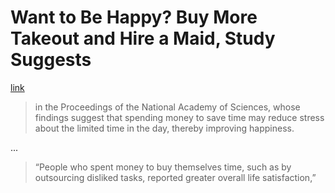 # Want to Be Happy? Buy More Takeout and Hire a Maid, Study Suggests

[link](https://www.nytimes.com/2017/07/27/science/study-happy-save-money-time.html)

>in the Proceedings of the National Academy of Sciences, whose findings suggest that spending money to save time may reduce stress about the limited time in the day, thereby improving happiness.

...

>“People who spent money to buy themselves time, such as by outsourcing disliked tasks, reported greater overall life satisfaction,”
